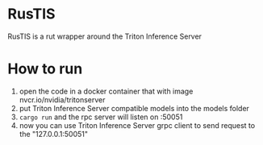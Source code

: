RusTIS
===

RusTIS is a rut wrapper around the Triton Inference Server

# How to run
1. open the code in a docker container that with image nvcr.io/nvidia/tritonserver
2. put Triton Inference Server compatible models into the models folder
3. `cargo run` and the rpc server will listen on :50051
4. now you can use Triton Inference Server grpc client to send request to the "127.0.0.1:50051" 